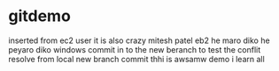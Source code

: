 # gitdemo
inserted from ec2 user
it is 
also crazy
mitesh
patel
eb2
he maro diko
he peyaro diko
windows 
commit 
in to the new beranch
to test
the conflit
resolve
from 
local 
new branch
commit 
thhi is 
awsamw
demo
i learn all

